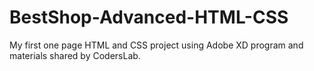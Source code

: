 # BestShop-Advanced-HTML-CSS
My first one page HTML and CSS project using Adobe XD program and materials shared by CodersLab.
